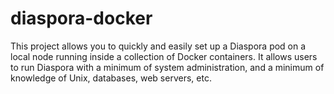 # diaspora-docker

This project allows you to quickly and easily set up a Diaspora pod on a local
node running inside a collection of Docker containers. It allows users to run
Diaspora with a minimum of system administration, and a minimum of knowledge
of Unix, databases, web servers, etc. 
